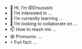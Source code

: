 - 👋 Hi, I’m @Drsussstx
- 👀 I’m interested in ...
- 🌱 I’m currently learning ...
- 💞️ I’m looking to collaborate on ...
- 📫 How to reach me ...
- 😄 Pronouns: ...
- ⚡ Fun fact: ...

<!---
Drsussstx/Drsussstx is a ✨ special ✨ repository because its `README.md` (this file) appears on your GitHub profile.
You can click the Preview link to take a look at your changes.
--->
